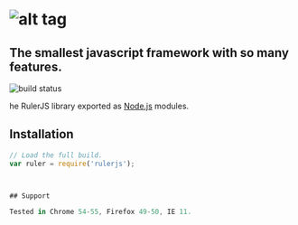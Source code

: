 # ![alt tag](https://raw.githubusercontent.com/hajjiTarik/rulerJs/master/img/RULER.png)

## The smallest javascript framework with so many features.

![build status](https://travis-ci.org/hajjiTarik/rulerJs.svg?branch=master)

he RulerJS library exported as [Node.js](https://nodejs.org/) modules.

## Installation

```js
// Load the full build.
var ruler = require('rulerjs');



## Support

Tested in Chrome 54-55, Firefox 49-50, IE 11.
